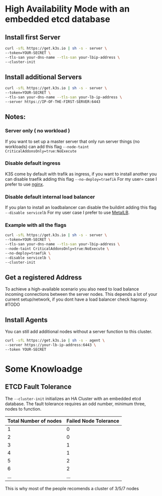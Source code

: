 # High Availability Mode with an embedded etcd database
## Install first Server
```bash
curl -sfL https://get.k3s.io | sh -s - server \
--token=YOUR-SECRET \
--tls-san your-dns-name --tls-san your-lbip-address \
--cluster-init
```
## Install additional Servers
```bash
curl -sfL https://get.k3s.io | sh -s - server \
--token=YOUR-SECRET \
--tls-san your-dns-name --tls-san your-lb-ip-address \
--server https://IP-OF-THE-FIRST-SERVER:6443
```

## Notes:
### Server only ( no workload )
If you want to set up a master server that only run server things (no workloads) can add this flag
`--node-taint CriticalAddonsOnly=true:NoExecute`

### Disable default ingress
K3S come by default with trafik as ingress, if you want to install another you can disable traefik adding this flag
`--no-deploy=traefik`
For my user= case I prefer to use [nginx](https://kubernetes.github.io/ingress-nginx/).

### Disable default internal load balancer
If you plan to install an loadbalancer can disable the buildint adding this flag
`--disable servicelb`
For my user case I prefer to use [MetalLB](https://metallb.org/).

### Example with all the flags
```bash
curl -sfL https://get.k3s.io | sh -s - server \
--token=YOUR-SECRET \
--tls-san your-dns-name --tls-san your-lbip-address \
--node-taint CriticalAddonsOnly=true:NoExecute \
--no-deploy=traefik \
--disable servicelb \
--cluster-init
```


## Get a registered Address
To achieve a high-available scenario you also need to load balance incoming connections between the server nodes.
This depends a lot of your current setup/network, if you dont have a load balancer check haproxy. #TODO

## Install Agents
You can still add additional nodes without a server function to this cluster.
```bash
curl -sfL https://get.k3s.io | sh -s - agent \
--server https://your-lb-ip-address:6443 \
--token YOUR-SECRET
```

# Some Knowloadge

## ETCD Fault Tolerance
The `--cluster-init` initializes an HA Cluster with an embedded etcd database. The fault tolerance requires an odd number, minimum three, nodes to function.

Total Number of nodes | Failed Node Tolerance
---|---
1|0
2|0
3|1
4|1
5|2
6|2
...|...

This is why most of the people recomends a cluster of 3/5/7 nodes

